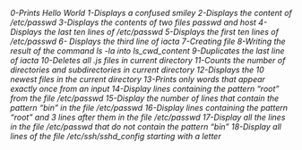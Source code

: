 *0-Prints Hello World*
*1-Displays a confused smiley*
*2-Displays the content of /etc/passwd*
*3-Displays the contents of two files passwd and host*
*4-Displays the last ten lines of /etc/passwd*
*5-Displays the first ten lines of /etc/passwd*
*6- Displays the third line of iacta*
*7-Creating file*
*8-Writing the result of the command ls -la into ls_cwd_content*
*9-Duplicates the last line of iacta*
*10-Deletes all .js files in current directory*
*11-Counts the number of directories and subdirectories in current directory*
*12-Displays the 10 newest files in the current directory*
*13-Prints only words that appear exactly once from an input*
*14-Display lines containing the pattern “root” from the file /etc/passwd*
*15-Display the number of lines that contain the pattern “bin” in the file /etc/passwd*
*16-Display lines containing the pattern “root” and 3 lines after them in the file /etc/passwd*
*17-Display all the lines in the file /etc/passwd that do not contain the pattern “bin”*
*18-Display all lines of the file /etc/ssh/sshd_config starting with a letter*
